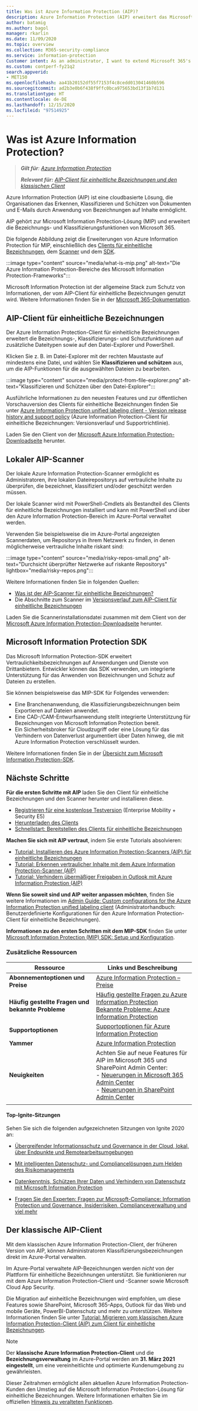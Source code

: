 ```yaml
---
title: Was ist Azure Information Protection (AIP)?
description: Azure Information Protection (AIP) erweitert das Microsoft Information Protection-Framework (MIP), um die von Microsoft 365 bereitgestellten Bezeichnungs- und Klassifizierungsfunktionen zu erweitern.
author: batamig
ms.author: bagol
manager: rkarlin
ms.date: 11/09/2020
ms.topic: overview
ms.collection: M365-security-compliance
ms.service: information-protection
Customer intent: As an administrator, I want to extend Microsoft 365's labeling and classification functionality to the File Explorer, PowerShell, third party apps and services, and more.
ms.custom: contperf-fy21q2
search.appverid:
- MET150
ms.openlocfilehash: aa41b20152df55f7153f4c8cedd013041460b596
ms.sourcegitcommit: ad2b3e0b6f438f9ffc0bca975653bd13f1b7d131
ms.translationtype: HT
ms.contentlocale: de-DE
ms.lasthandoff: 12/15/2020
ms.locfileid: "97514925"
---
```

# <a name="what-is-azure-information-protection"></a>Was ist Azure Information Protection?

>***Gilt für**: [Azure Information Protection](https://azure.microsoft.com/pricing/details/information-protection)*
>
>***Relevant für:** [AIP-Client für einheitliche Bezeichnungen und den klassischen Client](faqs.md#whats-the-difference-between-the-azure-information-protection-classic-and-unified-labeling-clients)*

Azure Information Protection (AIP) ist eine cloudbasierte Lösung, die Organisationen das Erkennen, Klassifizieren und Schützen von Dokumenten und E-Mails durch Anwendung von Bezeichnungen auf Inhalte ermöglicht.

AIP gehört zur Microsoft Information Protection-Lösung (MIP) und erweitert die Bezeichnungs- und Klassifizierungsfunktionen von Microsoft 365.

Die folgende Abbildung zeigt die Erweiterungen von Azure Information Protection für MIP, einschließlich des [Clients für einheitliche Bezeichnungen](#aip-unified-labeling-client), dem [Scanner](#aip-on-premises-scanner) und dem [SDK](#microsoft-information-protection-sdk).

:::image type="content" source="media/what-is-mip.png" alt-text="Die Azure Information Protection-Bereiche des Microsoft Information Protection-Frameworks":::

Microsoft Information Protection ist der allgemeine Stack zum Schutz von Informationen, der vom AIP-Client für einheitliche Bezeichnungen genutzt wird. Weitere Informationen finden Sie in der [Microsoft 365-Dokumentation](/microsoft-365/compliance/protect-information).

## <a name="aip-unified-labeling-client"></a>AIP-Client für einheitliche Bezeichnungen

Der Azure Information Protection-Client für einheitliche Bezeichnungen erweitert die Bezeichnungs-, Klassifizierungs- und Schutzfunktionen auf zusätzliche Dateitypen sowie auf den Datei-Explorer und PowerShell. 

Klicken Sie z. B. im Datei-Explorer mit der rechten Maustaste auf mindestens eine Datei, und wählen Sie **Klassifizieren und schützen** aus, um die AIP-Funktionen für die ausgewählten Dateien zu bearbeiten.

:::image type="content" source="media/protect-from-file-explorer.png" alt-text="Klassifizieren und Schützen über den Datei-Explorer":::

Ausführliche Informationen zu den neuesten Features und zur öffentlichen Vorschauversion des Clients für einheitliche Bezeichnungen finden Sie unter [Azure Information Protection unified labeling client - Version release history and support policy](rms-client/unifiedlabelingclient-version-release-history.md) (Azure Information Protection-Client für einheitliche Bezeichnungen: Versionsverlauf und Supportrichtlinie).

Laden Sie den Client von der [Microsoft Azure Information Protection-Downloadseite](https://www.microsoft.com/download/details.aspx?id=53018) herunter.
    
## <a name="aip-on-premises-scanner"></a>Lokaler AIP-Scanner

Der lokale Azure Information Protection-Scanner ermöglicht es Administratoren, ihre lokalen Dateirepositorys auf vertrauliche Inhalte zu überprüfen, die bezeichnet, klassifiziert und/oder geschützt werden müssen.

Der lokale Scanner wird mit PowerShell-Cmdlets als Bestandteil des Clients für einheitliche Bezeichnungen installiert und kann mit PowerShell und über den Azure Information Protection-Bereich im Azure-Portal verwaltet werden.

Verwenden Sie beispielsweise die im Azure-Portal angezeigten Scannerdaten, um Repositorys in Ihrem Netzwerk zu finden, in denen möglicherweise vertrauliche Inhalte riskant sind:

:::image type="content" source="media/risky-repos-small.png" alt-text="Durchsicht überprüfter Netzwerke auf riskante Repositorys" lightbox="media/risky-repos.png":::

Weitere Informationen finden Sie in folgenden Quellen:

- [Was ist der AIP-Scanner für einheitliche Bezeichnungen?](deploy-aip-scanner.md)
- Die Abschnitte zum Scanner im [Versionsverlauf zum AIP-Client für einheitliche Bezeichnungen](rms-client/unifiedlabelingclient-version-release-history.md)

Laden Sie die Scannerinstallationsdatei zusammen mit dem Client von der [Microsoft Azure Information Protection-Downloadseite](https://www.microsoft.com/download/details.aspx?id=53018) herunter.


## <a name="microsoft-information-protection-sdk"></a>Microsoft Information Protection SDK

Das Microsoft Information Protection-SDK erweitert Vertraulichkeitsbezeichnungen auf Anwendungen und Dienste von Drittanbietern. Entwickler können das SDK verwenden, um integrierte Unterstützung für das Anwenden von Bezeichnungen und Schutz auf Dateien zu erstellen.

Sie können beispielsweise das MIP-SDK für Folgendes verwenden:

- Eine Branchenanwendung, die Klassifizierungsbezeichnungen beim Exportieren auf Dateien anwendet.
- Eine CAD-/CAM-Entwurfsanwendung stellt integrierte Unterstützung für Bezeichnungen von Microsoft Information Protection bereit.
- Ein Sicherheitsbroker für Cloudzugriff oder eine Lösung für das Verhindern von Datenverlust argumentiert über Daten hinweg, die mit Azure Information Protection verschlüsselt wurden.

Weitere Informationen finden Sie in der [Übersicht zum Microsoft Information Protection-SDK](/information-protection/develop/overview).

## <a name="next-steps"></a>Nächste Schritte

**Für die ersten Schritte mit AIP** laden Sie den Client für einheitliche Bezeichnungen und den Scanner herunter und installieren diese.

- [Registrieren für eine kostenlose Testversion](https://admin.microsoft.com/Signup/Signup.aspx?OfferId=87dd2714-d452-48a0-a809-d2f58c4f68b7)  (Enterprise Mobility + Security E5)
- [Herunterladen des Clients](https://www.microsoft.com/download/details.aspx?id=53018)
- [Schnellstart: Bereitstellen des Clients für einheitliche Bezeichnungen](quickstart-deploy-client.md)

**Machen Sie sich mit AIP vertraut**, indem Sie erste Tutorials absolvieren:

- [Tutorial: Installieren des Azure Information Protection-Scanners (AIP) für einheitliche Bezeichnungen](tutorial-install-scanner.md)
- [Tutorial: Erkennen vertraulicher Inhalte mit dem Azure Information Protection-Scanner (AIP)](tutorial-scan-networks-and-content.md)
- [Tutorial: Verhindern übermäßiger Freigaben in Outlook mit Azure Information Protection (AIP)](tutorial-preventing-oversharing.md)

**Wenn Sie soweit sind und AIP weiter anpassen möchten**, finden Sie weitere Informationen im [Admin Guide: Custom configurations for the Azure Information Protection unified labeling client](rms-client/clientv2-admin-guide-customizations.md) (Administratorhandbuch: Benutzerdefinierte Konfigurationen für den Azure Information Protection-Client für einheitliche Bezeichnungen).

**Informationen zu den ersten Schritten mit dem MIP-SDK** finden Sie unter [Microsoft Information Protection (MIP) SDK: Setup und Konfiguration](/information-protection/develop/setup-configure-mip).

### <a name="additional-resources"></a>Zusätzliche Ressourcen

|Ressource  |Links und Beschreibung  |
|---------|---------|
|**Abonnementoptionen und Preise**     |    [Azure Information Protection – Preise](https://azure.microsoft.com/pricing/details/information-protection)     |
|**Häufig gestellte Fragen und bekannte Probleme**     | [Häufig gestellte Fragen zu Azure Information Protection](faqs.md) </br> [Bekannte Probleme: Azure Information Protection](known-issues.md)       |
|**Supportoptionen**     | [Supportoptionen für Azure Information Protection](information-support.md)        |
|**Yammer**     |  [Azure Information Protection](https://www.yammer.com/AskIPTeam)       |
|**Neuigkeiten**     | Achten Sie auf neue Features für AIP im Microsoft 365 und SharePoint Admin Center:   </br>- [Neuerungen in Microsoft 365 Admin Center](/microsoft-365/admin/whats-new-in-preview) </br>- [Neuerungen in SharePoint Admin Center](/sharepoint/what-s-new-in-admin-center)     |
|     |         |

#### <a name="top-ignite-sessions"></a>Top-Ignite-Sitzungen

Sehen Sie sich die folgenden aufgezeichneten Sitzungen von Ignite 2020 an:

- [Übergreifender Informationsschutz und Governance in der Cloud, lokal, über Endpunkte und Remotearbeitsumgebungen](https://myignite.microsoft.com/sessions/ceba117f-9bc7-4426-9ebc-753d94c6a476)

- [Mit intelligenten Datenschutz- und Compliancelösungen zum Helden des Risikomanagements](https://myignite.microsoft.com/sessions/9a1e2716-55f5-4c3e-8626-0cb77e60eb87)

- [Datenkenntnis, Schützen Ihrer Daten und Verhindern von Datenschutz mit Microsoft Information Protection](https://myignite.microsoft.com/sessions/46ff69cf-2c8f-4e61-a923-f72f5740f02f)

- [Fragen Sie den Experten: Fragen zur Microsoft-Compliance: Information Protection und Governance, Insiderrisiken, Complianceverwaltung und viel mehr](https://myignite.microsoft.com/sessions/5ce48b36-9827-4d60-8540-90546333063d)
## <a name="aips-classic-client"></a>Der klassische AIP-Client

Mit dem klassischen Azure Information Protection-Client, der früheren Version von AIP, können Administratoren Klassifizierungsbezeichnungen direkt im Azure-Portal verwalten.

Im Azure-Portal verwaltete AIP-Bezeichnungen werden *nicht* von der Plattform für einheitliche Bezeichnungen unterstützt. Sie funktionieren nur mit dem Azure Information Protection-Client und -Scanner sowie Microsoft Cloud App Security. 

Die Migration auf einheitliche Bezeichnungen wird empfohlen, um diese Features sowie SharePoint, Microsoft 365-Apps, Outlook für das Web und mobile Geräte, PowerBI-Datenschutz und mehr zu unterstützen. Weitere Informationen finden Sie unter [Tutorial: Migrieren vom klassischen Azure Information Protection-Client (AIP) zum Client für einheitliche Bezeichnungen](tutorial-migrating-to-ul.md).

>[!NOTE] 
> Der **klassische Azure Information Protection-Client** und die **Bezeichnungsverwaltung** im Azure-Portal werden am **31. März 2021** **eingestellt**, um eine vereinheitlichte und optimierte Kundenumgebung zu gewährleisten. 
>
> Dieser Zeitrahmen ermöglicht allen aktuellen Azure Information Protection-Kunden den Umstieg auf die Microsoft Information Protection-Lösung für einheitliche Bezeichnungen. Weitere Informationen erhalten Sie im offiziellen [Hinweis zu veralteten Funktionen](https://aka.ms/aipclassicsunset).
